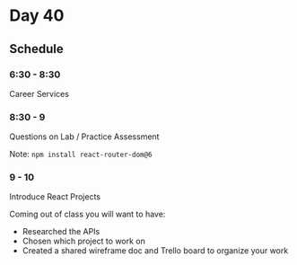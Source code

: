 # Day 40

## Schedule

### 6:30 - 8:30

Career Services

### 8:30 - 9

Questions on Lab / Practice Assessment

Note: `npm install react-router-dom@6`



### 9 - 10 
Introduce React Projects

Coming out of class you will want to have:
- Researched the APIs
- Chosen which project to work on
- Created a shared wireframe doc and Trello board to organize your work
